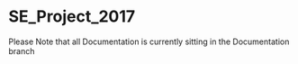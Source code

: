 # SE_Project_2017
Please Note that all Documentation is currently sitting in the Documentation branch
